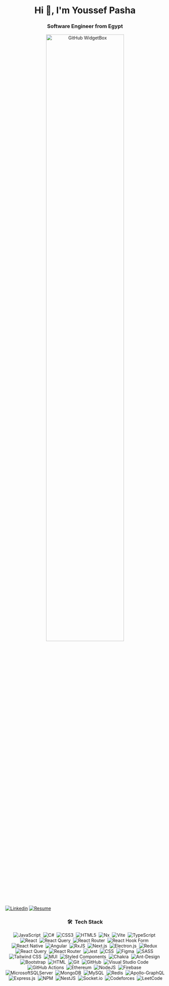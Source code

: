 <h1 align="center">Hi 👋, I'm Youssef Pasha</h1>  
<h3 align="center">Software Engineer from Egypt</h3>

<p align="center">
  <a href="https://github.com/MahmoudMehisen/github-widgetbox">
    <img width="70%" height="70%" src="https://github-widgetbox.vercel.app/api/profile?username=YoussefPasha&data=followers,repositories,stars,commits" alt="GitHub WidgetBox" />
  </a>
</p>

[![Linkedin](https://img.shields.io/badge/-LinkedIn-blue?style=flat&logo=Linkedin&logoColor=white)](https://www.linkedin.com/in/youssefpasha/)
[![Resume](https://img.shields.io/badge/-Resume-red)](https://drive.google.com/file/d/1cYEmQLxg30zhKwxusGUtaAu70m10UKl4/view?usp=sharing)  

<div align="center">
  
### 🛠 &nbsp;Tech Stack

![JavaScript](https://img.shields.io/badge/-JavaScript-05122A?style=for-the-badge&logo=javascript)&nbsp;
![C#](https://img.shields.io/badge/c%23-%23239120.svg?style=for-the-badge&logo=c-sharp&logoColor=white)&nbsp;
![CSS3](https://img.shields.io/badge/css3-%231572B6.svg?style=for-the-badge&logo=css3&logoColor=white)&nbsp;
![HTML5](https://img.shields.io/badge/html5-%23E34F26.svg?style=for-the-badge&logo=html5&logoColor=white)&nbsp;
![Nx](https://img.shields.io/badge/nx-143055?style=for-the-badge&logo=nx&logoColor=white)&nbsp;
![Vite](https://img.shields.io/badge/vite-%23646CFF.svg?style=for-the-badge&logo=vite&logoColor=white)&nbsp;
![TypeScript](https://img.shields.io/badge/-TypeScript-05122A?style=for-the-badge&logo=typescript)&nbsp;
![React](https://img.shields.io/badge/-React-05122A?style=for-the-badge&logo=react)&nbsp;
![React Query](https://img.shields.io/badge/-React%20Query-FF4154?style=for-the-badge&logo=react%20query&logoColor=white)&nbsp;
![React Router](https://img.shields.io/badge/React_Router-CA4245?style=for-the-badge&logo=react-router&logoColor=white)&nbsp;
![React Hook Form](https://img.shields.io/badge/React%20Hook%20Form-%23EC5990.svg?style=for-the-badge&logo=reacthookform&logoColor=white)&nbsp;
![React Native](https://img.shields.io/badge/react_native-%2320232a.svg?style=for-the-badge&logo=react&logoColor=%2361DAFB)&nbsp;
![Angular](https://img.shields.io/badge/angular-%23DD0031.svg?style=for-the-badge&logo=angular&logoColor=white)&nbsp;
![RxJS](https://img.shields.io/badge/rxjs-%23B7178C.svg?style=for-the-badge&logo=reactivex&logoColor=white)&nbsp;
![Next.js](https://img.shields.io/badge/-Next.js-05122A?style=for-the-badge&logo=next.js)&nbsp;
![Electron.js](https://img.shields.io/badge/Electron-191970?style=for-the-badge&logo=Electron&logoColor=white)&nbsp;
![Redux](https://img.shields.io/badge/-Redux-05122A?style=for-the-badge&logo=redux&logoColor=764ABC)&nbsp;
![React Query](https://img.shields.io/badge/-ReactQuery-05122A?style=for-the-badge&logo=reactQuery&logoColor=FF4154)&nbsp;
![React Router](https://img.shields.io/badge/-ReactRouter-05122A?style=for-the-badge&logo=reactRouter&logoColor=FF4154)&nbsp;
![Jest](https://img.shields.io/badge/-Jest-05122A?style=for-the-badge&logo=jest&logoColor=C21325)&nbsp;
![CSS](https://img.shields.io/badge/-CSS-05122A?style=for-the-badge&logo=CSS3&logoColor=1572B6)&nbsp;
![Figma](https://img.shields.io/badge/figma-%23F24E1E.svg?style=for-the-badge&logo=figma&logoColor=white)&nbsp;
![SASS](https://img.shields.io/badge/-SASS-05122A?style=for-the-badge&logo=sass&logoColor=CC6699)&nbsp;
![Tailwind CSS](https://img.shields.io/badge/-TailwindCSS-05122A?style=for-the-badge&logo=tailwindCSS&logoColor=06B6D4)&nbsp;
![MUI](https://img.shields.io/badge/-MUI-05122A?style=for-the-badge&logo=mui&logoColor=007FFF)&nbsp;
![Styled Components](https://img.shields.io/badge/styled--components-DB7093?style=for-the-badge&logo=styled-components&logoColor=white)&nbsp;
![Chakra](https://img.shields.io/badge/chakra-%234ED1C5.svg?style=for-the-badge&logo=chakraui&logoColor=white)&nbsp;
![Ant-Design](https://img.shields.io/badge/-AntDesign-%230170FE?style=for-the-badge&logo=ant-design&logoColor=white)&nbsp;
![Bootstrap](https://img.shields.io/badge/-Bootstrap-05122A?style=for-the-badge&logo=bootstrap&logoColor=563D7C)&nbsp;
![HTML](https://img.shields.io/badge/-HTML-05122A?style=for-the-badge&logo=HTML5)&nbsp;
![Git](https://img.shields.io/badge/-Git-05122A?style=for-the-badge&logo=git)&nbsp;
![GitHub](https://img.shields.io/badge/-GitHub-05122A?style=for-the-badge&logo=github)&nbsp;
![Visual Studio Code](https://img.shields.io/badge/-Visual%20Studio%20Code-05122A?style=for-the-badge&logo=visual-studio-code&logoColor=007ACC)&nbsp;
![GitHub Actions](https://img.shields.io/badge/github%20actions-%232671E5.svg?style=for-the-badge&logo=githubactions&logoColor=white)&nbsp;
![Ethereum](https://img.shields.io/badge/Ethereum-3C3C3D?style=for-the-badge&logo=Ethereum&logoColor=white)&nbsp;
![NodeJS](https://img.shields.io/badge/node.js-6DA55F?style=for-the-badge&logo=node.js&logoColor=white)&nbsp;
![Firebase](https://img.shields.io/badge/Firebase-039BE5?style=for-the-badge&logo=Firebase&logoColor=white)&nbsp;
![MicrosoftSQLServer](https://img.shields.io/badge/Microsoft%20SQL%20Server-CC2927?style=for-the-badge&logo=microsoft%20sql%20server&logoColor=white)&nbsp;
![MongoDB](https://img.shields.io/badge/MongoDB-%234ea94b.svg?style=for-the-badge&logo=mongodb&logoColor=white)&nbsp;
![MySQL](https://img.shields.io/badge/mysql-%2300f.svg?style=for-the-badge&logo=mysql&logoColor=white)&nbsp;
![Redis](https://img.shields.io/badge/redis-%23DD0031.svg?style=for-the-badge&logo=redis&logoColor=white)&nbsp;
![Apollo-GraphQL](https://img.shields.io/badge/-ApolloGraphQL-311C87?style=for-the-badge&logo=apollo-graphql)&nbsp;
![Express.js](https://img.shields.io/badge/express.js-%23404d59.svg?style=for-the-badge&logo=express&logoColor=%2361DAFB)&nbsp;
![NPM](https://img.shields.io/badge/NPM-%23CB3837.svg?style=for-the-badge&logo=npm&logoColor=white)&nbsp;
![NestJS](https://img.shields.io/badge/nestjs-%23E0234E.svg?style=for-the-badge&logo=nestjs&logoColor=white)&nbsp;
![Socket.io](https://img.shields.io/badge/Socket.io-black?style=for-the-badge&logo=socket.io&badgeColor=010101)&nbsp;
![Codeforces](https://img.shields.io/badge/Codeforces-445f9d?style=for-the-badge&logo=Codeforces&logoColor=white)&nbsp;
![LeetCode](https://img.shields.io/badge/LeetCode-000000?style=for-the-badge&logo=LeetCode&logoColor=#d16c06)&nbsp;
</div>

